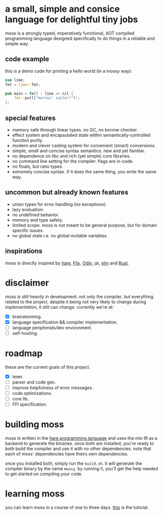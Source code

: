 # a small, simple and consice language for delightful tiny jobs
moss is a strongly typed, imperatively functional, AOT compiled programming language designed specifically to do things in a reliable and simple way.
## code example
this is a demo code for printing a hello world (in a mossy way):
```rust
use lime;
fmt = lime::fmt;

pub main = fn() : lime => nil {
    fmt::putl("mornin' sailor!")!;
};
```
## special features
- memory safe through linear types. no GC, no borrow checker.
- effect system and encapsulated state within semantically-controlled function purity.
- modern and clever casting system for convenient (smart) conversions.
- simple, small and concise syntax semantics. new and yet familiar.
- no dependence on libc and rich (yet simple) core libraries.
- no command line setting for the compiler. flags are in-code.
- no floats, but ratio types.
- extremely concise syntax. if it does the same thing, you write the same way.

## uncommon but already known features
- union types for error handling (no exceptions).
- lazy evaluation.
- no undefined behavior.
- memory and type safety.
- limited scope. moss is not meant to be general purpose, but for domain specific issues.
- no global state i.e. no global mutable variables.

## inspirations
moss is directly inspired by [hare](https://harelang.org), [Flix](https://flix.dev/), [Odin](https://odin-lang.org), jai, [elm](https://elm-lang.org) and [Rust](https://rust-lang.org).

# disclaimer
moss is still heavily in development. not only the compiler, but everything related to the project. despite it being not very likely to change during _implementation_, it still can change. currently we're at:
- [x] brainstorming.
- [x] language specification && compiler implementation.
- [ ] language peripherals/dev environment.
- [ ] self-hosting.

# roadmap
these are the current goals of this project.
- [x] lexer.
- [ ] parser and code gen.
- [ ] improve helpfulness of error messages.
- [ ] code optimizations.
- [ ] core lib.
- [ ] FFI specification.

# building moss
moss is written in the [hare programming language](https://hare-lang.org) and uses the mio IR as a backend to generate the binaries. once both are installed, you're ready to both build the compiler and use it with no other dependencies. note that each of moss' dependencies have theirs own dependencies.

once you installed both, simply run the `build.sh`. it will generate the compiler binary by the name `mossy`. by running it, you'll get the help needed to get started on compiling your code.

# learning moss
you can learn moss in a course of one to three days. [this](doc/tut.md) is the tutorial.
